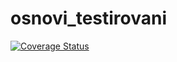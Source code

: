 # osnovi_testirovani
[![Coverage Status](https://coveralls.io/repos/github/Afanasev-Artyom-22107/osnovi_testirovani/badge.svg?branch=main)](https://coveralls.io/github/Afanasev-Artyom-22107/osnovi_testirovani?branch=main)
